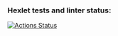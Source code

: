 ### Hexlet tests and linter status:

[![Actions Status](https://github.com/Listag/layout-designer-project-lvl1/workflows/hexlet-check/badge.svg)](https://github.com/Listag/layout-designer-project-lvl1/actions)
